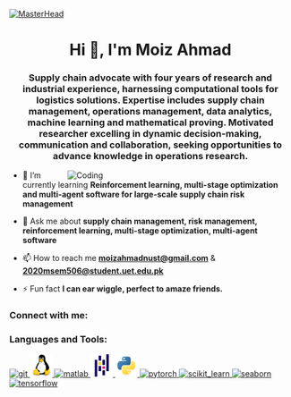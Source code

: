 [![MasterHead](https://ml4or22.github.io/images/ml4or_logo.png)](https://rishavchanda.io)

<h1 align="center">Hi 👋, I'm Moiz Ahmad</h1>
<h3 align="center">Supply chain advocate with four years of research and industrial experience, harnessing computational tools for logistics solutions. Expertise includes supply chain management, operations management, data analytics, machine learning and mathematical proving. Motivated researcher excelling in dynamic decision-making, communication and collaboration, seeking opportunities to advance knowledge in operations research.</h3>
<img align="right" alt="Coding" width="400" src="https://images.squarespace-cdn.com/content/v1/5cc8f19f840b164f7c7f55fe/1237abe9-6778-4a33-8fd3-5b358a4b13d7/humanity.jpg?format=1500w">


- 🌱 I’m currently learning **Reinforcement learning, multi-stage optimization and multi-agent software for large-scale supply chain risk management**

- 💬 Ask me about **supply chain management, risk management, reinforcement learning, multi-stage optimization, multi-agent software**

- 📫 How to reach me **moizahmadnust@gmail.com** & **2020msem506@student.uet.edu.pk**

- ⚡ Fun fact **I can ear wiggle, perfect to amaze friends.**

<h3 align="left">Connect with me:</h3>
<p align="left">
</p>

<h3 align="left">Languages and Tools:</h3>
<p align="left"> <a href="https://git-scm.com/" target="_blank" rel="noreferrer"> <img src="https://www.vectorlogo.zone/logos/git-scm/git-scm-icon.svg" alt="git" width="40" height="40"/> </a> <a href="https://www.linux.org/" target="_blank" rel="noreferrer"> <img src="https://raw.githubusercontent.com/devicons/devicon/master/icons/linux/linux-original.svg" alt="linux" width="40" height="40"/> </a> <a href="https://www.mathworks.com/" target="_blank" rel="noreferrer"> <img src="https://upload.wikimedia.org/wikipedia/commons/2/21/Matlab_Logo.png" alt="matlab" width="40" height="40"/> </a> <a href="https://pandas.pydata.org/" target="_blank" rel="noreferrer"> <img src="https://raw.githubusercontent.com/devicons/devicon/2ae2a900d2f041da66e950e4d48052658d850630/icons/pandas/pandas-original.svg" alt="pandas" width="40" height="40"/> </a> <a href="https://www.python.org" target="_blank" rel="noreferrer"> <img src="https://raw.githubusercontent.com/devicons/devicon/master/icons/python/python-original.svg" alt="python" width="40" height="40"/> </a> <a href="https://pytorch.org/" target="_blank" rel="noreferrer"> <img src="https://www.vectorlogo.zone/logos/pytorch/pytorch-icon.svg" alt="pytorch" width="40" height="40"/> </a> <a href="https://scikit-learn.org/" target="_blank" rel="noreferrer"> <img src="https://upload.wikimedia.org/wikipedia/commons/0/05/Scikit_learn_logo_small.svg" alt="scikit_learn" width="40" height="40"/> </a> <a href="https://seaborn.pydata.org/" target="_blank" rel="noreferrer"> <img src="https://seaborn.pydata.org/_images/logo-mark-lightbg.svg" alt="seaborn" width="40" height="40"/> </a> <a href="https://www.tensorflow.org" target="_blank" rel="noreferrer"> <img src="https://www.vectorlogo.zone/logos/tensorflow/tensorflow-icon.svg" alt="tensorflow" width="40" height="40"/> </a> </p>
